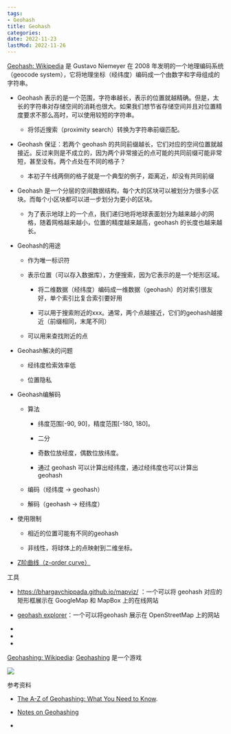 ```yaml
---
tags:
- Geohash
title: Geohash
categories:
date: 2022-11-23
lastMod: 2022-11-26
---
```



[Geohash: Wikipedia](https://en.wikipedia.org/wiki/Geohash) 是 Gustavo Niemeyer 在 2008 年发明的一个地理编码系统（geocode system），它将地理坐标（经纬度）编码成一个由数字和字母组成的字符串。

  + Geohash 表示的是一个范围，字符串越长，表示的位置就越精确。但是，太长的字符串对存储空间的消耗也很大。如果我们想节省存储空间并且对位置精度要求不那么高时，可以使用较短的字符串。

    + 将邻近搜索（proximity search）转换为字符串前缀匹配。

  + Geohash 保证：若两个 geohash 的共同前缀越长，它们对应的空间位置就越接近。反过来则是不成立的，因为两个非常接近的点可能的共同前缀可能非常短，甚至没有。两个点处在不同的格子？

    + 本初子午线两侧的格子就是一个典型的例子，距离近，却没有共同前缀

  + Geohash 是一个分层的空间数据结构，每个大的区块可以被划分为很多小区块。而每个小区块都可以进一步划分为更小的区块。

    + 为了表示地球上的一个点，我们递归地将地球表面划分为越来越小的网格，随着网格越来越小，位置的精度越来越高，geohash 的长度也越来越长。

  + Geohash的用途

    + 作为唯一标识符

    + 表示位置（可以存入数据库），方便搜索，因为它表示的是一个矩形区域。

      + 将二维数据（经纬度）编码成一维数据（geohash）的对索引很友好，单个索引比复合索引要好用

      + 可以用于搜索附近的xxx。通常，两个点越接近，它们的geohash越接近（前缀相同，末尾不同）

    + 可以用来查找附近的点

  + Geohash解决的问题

    + 经纬度检索效率低

    + 位置隐私

  + Geohash编解码

    + 算法

      + 纬度范围[-90, 90]，精度范围[-180, 180]。

      + 二分

      + 奇数位放经度，偶数位放纬度。

      + 通过 geohash 可以计算出经纬度，通过经纬度也可以计算出 geohash

    + 编码（经纬度 -> geohash）

    + 解码（geohash -> 经纬度）

  + 使用限制

    + 相近的位置可能有不同的geohash

    + 非线性，将球体上的点映射到二维坐标。

  + [Z阶曲线（z-order curve）](https://en.wikipedia.org/wiki/Z-order_curve)



工具

  + https://bhargavchippada.github.io/mapviz/ ：一个可以将 geohash 对应的矩形框展示在 GoogleMap 和 MapBox 上的在线网站

  + [geohash explorer](https://chrishewett.com/blog/geohash-explorer/)：一个可以将geohash 展示在 OpenStreetMap 上的网站

  + 

  + 

  + 

[Geohashing: Wikipedia](https://en.wikipedia.org/wiki/Geohashing): [Geohashing](https://geohashing.site/geohashing/Main_Page) 是一个游戏

![](https://xkcd.com/426/)

参考资料

  + [The A-Z of Geohashing: What You Need to Know](https://www.iunera.com/kraken/fabric/geohashing/).

  + [Notes on Geohashing](https://eugene-eeo.github.io/blog/geohashing.html)

  + 
